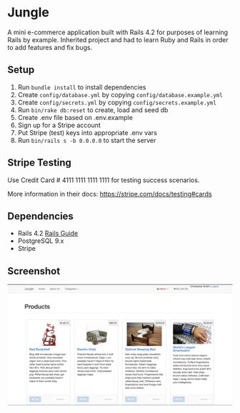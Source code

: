 # Jungle

A mini e-commerce application built with Rails 4.2 for purposes of learning Rails by example.
Inherited project and had to learn Ruby and Rails in order to add features and fix bugs.


## Setup

1. Run `bundle install` to install dependencies
2. Create `config/database.yml` by copying `config/database.example.yml`
3. Create `config/secrets.yml` by copying `config/secrets.example.yml`
4. Run `bin/rake db:reset` to create, load and seed db
5. Create .env file based on .env.example
6. Sign up for a Stripe account
7. Put Stripe (test) keys into appropriate .env vars
8. Run `bin/rails s -b 0.0.0.0` to start the server

## Stripe Testing

Use Credit Card # 4111 1111 1111 1111 for testing success scenarios.

More information in their docs: <https://stripe.com/docs/testing#cards>

## Dependencies

* Rails 4.2 [Rails Guide](http://guides.rubyonrails.org/v4.2/)
* PostgreSQL 9.x
* Stripe

## Screenshot

!["Full Page View"](https://github.com/cjfelice/Jungle/blob/master/public/Screen%20Shot%202020-07-29%20at%202.08.24%20AM.png?raw=true)
